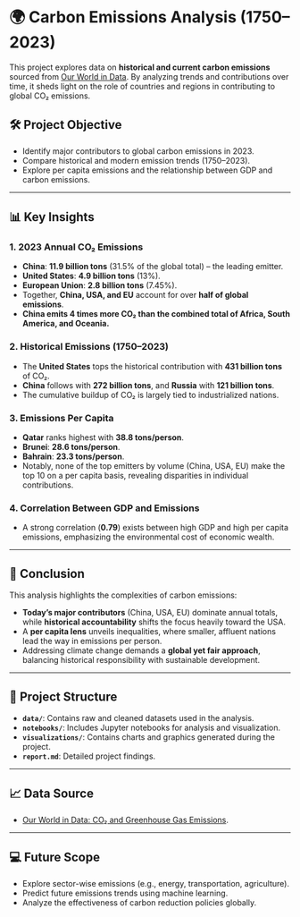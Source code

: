 # 🌍 Carbon Emissions Analysis (1750–2023)  

This project explores data on **historical and current carbon emissions** sourced from [Our World in Data](https://ourworldindata.org). By analyzing trends and contributions over time, it sheds light on the role of countries and regions in contributing to global CO₂ emissions.  

## 🛠️ **Project Objective**  
- Identify major contributors to global carbon emissions in 2023.  
- Compare historical and modern emission trends (1750–2023).  
- Explore per capita emissions and the relationship between GDP and carbon emissions.  

---

## 📊 **Key Insights**  

### **1. 2023 Annual CO₂ Emissions**  
- **China**: **11.9 billion tons** (31.5% of the global total) – the leading emitter.  
- **United States**: **4.9 billion tons** (13%).  
- **European Union**: **2.8 billion tons** (7.45%).  
- Together, **China, USA, and EU** account for over **half of global emissions**.  
- **China emits 4 times more CO₂ than the combined total of Africa, South America, and Oceania.**

### **2. Historical Emissions (1750–2023)**  
- The **United States** tops the historical contribution with **431 billion tons** of CO₂.  
- **China** follows with **272 billion tons**, and **Russia** with **121 billion tons**.  
- The cumulative buildup of CO₂ is largely tied to industrialized nations.

### **3. Emissions Per Capita**  
- **Qatar** ranks highest with **38.8 tons/person**.  
- **Brunei**: **28.6 tons/person**.  
- **Bahrain**: **23.3 tons/person**.  
- Notably, none of the top emitters by volume (China, USA, EU) make the top 10 on a per capita basis, revealing disparities in individual contributions.

### **4. Correlation Between GDP and Emissions**  
- A strong correlation (**0.79**) exists between high GDP and high per capita emissions, emphasizing the environmental cost of economic wealth.

---

## 🌟 **Conclusion**  
This analysis highlights the complexities of carbon emissions:  
- **Today’s major contributors** (China, USA, EU) dominate annual totals, while **historical accountability** shifts the focus heavily toward the USA.  
- A **per capita lens** unveils inequalities, where smaller, affluent nations lead the way in emissions per person.  
- Addressing climate change demands a **global yet fair approach**, balancing historical responsibility with sustainable development.  

---

## 📁 **Project Structure**  
- **`data/`**: Contains raw and cleaned datasets used in the analysis.  
- **`notebooks/`**: Includes Jupyter notebooks for analysis and visualization.  
- **`visualizations/`**: Contains charts and graphics generated during the project.  
- **`report.md`**: Detailed project findings.  

---

## 📈 **Data Source**  
- [Our World in Data: CO₂ and Greenhouse Gas Emissions](https://ourworldindata.org/co2-and-other-greenhouse-gas-emissions).

---

## 💻 **Future Scope**  
- Explore sector-wise emissions (e.g., energy, transportation, agriculture).  
- Predict future emissions trends using machine learning.  
- Analyze the effectiveness of carbon reduction policies globally.  
